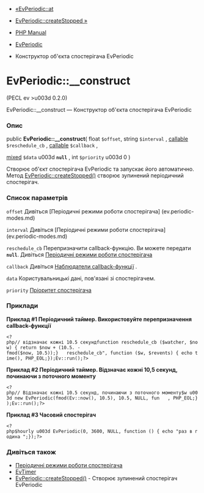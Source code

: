 - [«EvPeriodic::at](evperiodic.at.md)
- [EvPeriodic::createStopped »](evperiodic.createstopped.md)

- [PHP Manual](index.md)
- [EvPeriodic](class.evperiodic.md)
- Конструктор об'єкта спостерігача EvPeriodic

# EvPeriodic::\_\_construct

(PECL ev \>u003d 0.2.0)

EvPeriodic::\_\_construct — Конструктор об'єкта спостерігача EvPeriodic

### Опис

public **EvPeriodic::\_\_construct**(
float `$offset`,
string `$interval` ,
[callable](language.types.callable.md) `$reschedule_cb` ,
[callable](language.types.callable.md) `$callback` ,

[mixed](language.types.declarations.md#language.types.declarations.mixed)
`$data` u003d **`null`** ,
int `$priority` u003d 0
)

Створює об'єкт спостерігача EvPeriodic та запускає його автоматично.
Метод [EvPeriodic::createStopped()](evperiodic.createstopped.md)
створює зупинений періодичний спостерігач.

### Список параметрів

`offset`
Дивіться [Періодичні режими роботи
спостерігача] (ev.periodic-modes.md)

`interval`
Дивіться [Періодичні режими роботи
спостерігача] (ev.periodic-modes.md)

`reschedule_cb`
Перепризначити callback-функцію. Ви можете передати **`null`**. Дивіться
[Періодичні режими роботи спостерігача](ev.periodic-modes.md)

`callback`
Дивіться [Наблюдатели callback-функції](ev.watcher-callbacks.md) .

`data`
Користувальницькі дані, пов'язані зі спостерігачем.

`priority`
[Пріоритет спостерігача](class.ev.md#ev.constants.watcher-pri)

### Приклади

**Приклад #1 Періодичний таймер. Використовуйте перепризначення
callback-функції**

`<?php// відзначає кожні 10.5 секундfunction reschedule_cb ($watcher, $now) { return $now + (10.5. -fmod($now, 10.5));}   reschedule_cb", function ($w, $revents) { echo time(), PHP_EOL;});Ev::run();?> `

**Приклад #2 Періодичний таймер. Відзначає кожні 10,5 секунд, починаючи з
поточного моменту**

` <?php// Відзначає кожні 10.5 секунд, починаючи з поточного моменту$w u003d new EvPeriodic(fmod(Ev::now(), 10.5), 10.5, NULL, fun   , PHP_EOL;});Ev::run();?> `

**Приклад #3 Часовий спостерігач**

`<?php$hourly u003d EvPeriodic(0, 3600, NULL, function () { echo "раз в година
";});?> `

### Дивіться також

- [Періодичні режими роботи спостерігача](ev.periodic-modes.md)
- [EvTimer](class.evtimer.md)
- [EvPeriodic::createStopped()](evperiodic.createstopped.md) -
Створює зупинений спостерігач EvPeriodic
